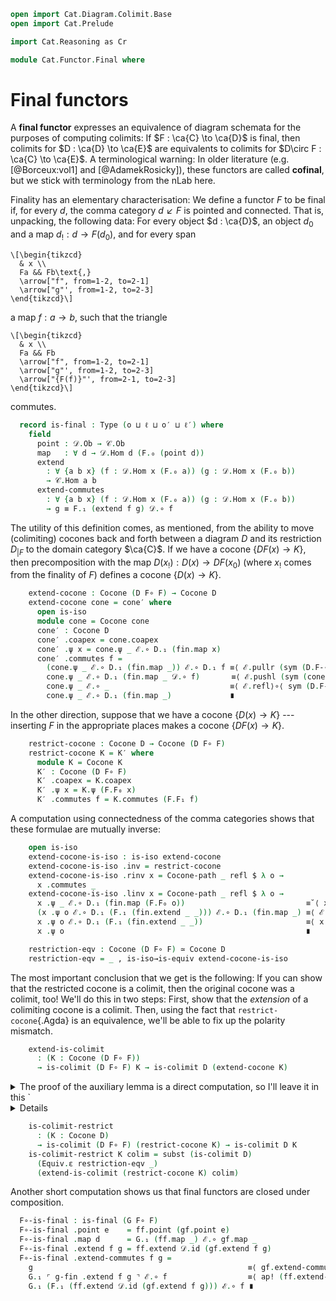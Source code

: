 ```agda
open import Cat.Diagram.Colimit.Base
open import Cat.Prelude

import Cat.Reasoning as Cr

module Cat.Functor.Final where
```

# Final functors

A **final functor** expresses an equivalence of diagram schemata for the
purposes of computing colimits: If $F : \ca{C} \to \ca{D}$ is final,
then colimits for $D : \ca{D} \to \ca{E}$ are equivalents to colimits
for $D\circ F : \ca{C} \to \ca{E}$. A terminological warning: In older
literature (e.g. [@Borceux:vol1] and [@AdamekRosicky]), these functors
are called **cofinal**, but we stick with terminology from the nLab
here.

<!--
```agda
module
  _ {o ℓ o′ ℓ′} {𝒞 : Precategory o ℓ} {𝒟 : Precategory o′ ℓ′}
    (F : Functor 𝒞 𝒟)
  where

  open Cocone-hom
  open Functor
  open Cocone

  private
    module 𝒞 = Cr 𝒞
    module 𝒟 = Cr 𝒟
    module F = Functor F
```
-->

Finality has an elementary characterisation: We define a functor $F$ to
be final if, for every $d$, the comma category $d \swarrow F$ is pointed
and connected. That is, unpacking, the following data: For every object
$d : \ca{D}$, an object $d_0$ and a map $d_! : d \to F(d_0)$, and for
every span

~~~{.quiver .short-05}
\[\begin{tikzcd}
  & x \\
  Fa && Fb\text{,}
  \arrow["f", from=1-2, to=2-1]
  \arrow["g"', from=1-2, to=2-3]
\end{tikzcd}\]
~~~

a map $f : a \to b$, such that the triangle

~~~{.quiver .short-05}
\[\begin{tikzcd}
  & x \\
  Fa && Fb
  \arrow["f", from=1-2, to=2-1]
  \arrow["g"', from=1-2, to=2-3]
  \arrow["{F(f)}"', from=2-1, to=2-3]
\end{tikzcd}\]
~~~

commutes.

```agda
  record is-final : Type (o ⊔ ℓ ⊔ o′ ⊔ ℓ′) where
    field
      point : 𝒟.Ob → 𝒞.Ob
      map   : ∀ d → 𝒟.Hom d (F.₀ (point d))
      extend
        : ∀ {a b x} (f : 𝒟.Hom x (F.₀ a)) (g : 𝒟.Hom x (F.₀ b))
        → 𝒞.Hom a b
      extend-commutes
        : ∀ {a b x} (f : 𝒟.Hom x (F.₀ a)) (g : 𝒟.Hom x (F.₀ b))
        → g ≡ F.₁ (extend f g) 𝒟.∘ f
```

<!--
```agda
  module
    _ {o′′ ℓ′′} {ℰ : Precategory o′′ ℓ′′} {D : Functor 𝒟 ℰ} (final : is-final)
    where
    private
      module fin = is-final final
      module D = Functor D
      module ℰ = Cr ℰ
```
-->

The utility of this definition comes, as mentioned, from the ability to
move (colimiting) cocones back and forth between a diagram $D$ and its
restriction $D_{|F}$ to the domain category $\ca{C}$. If we have a
cocone $\{DF(x) \to K\}$, then precomposition with the map $D(x_!) :
D(x) \to DF(x_0)$ (where $x_!$ comes from the finality of $F$) defines a
cocone $\{D(x) \to K\}$.

```agda
    extend-cocone : Cocone (D F∘ F) → Cocone D
    extend-cocone cone = cone′ where
      open is-iso
      module cone = Cocone cone
      cone′ : Cocone D
      cone′ .coapex = cone.coapex
      cone′ .ψ x = cone.ψ _ ℰ.∘ D.₁ (fin.map x)
      cone′ .commutes f =
        (cone.ψ _ ℰ.∘ D.₁ (fin.map _)) ℰ.∘ D.₁ f ≡⟨ ℰ.pullr (sym (D.F-∘ _ _)) ⟩
        cone.ψ _ ℰ.∘ D.₁ (fin.map _ 𝒟.∘ f)       ≡⟨ ℰ.pushl (sym (cone.commutes (fin.extend (fin.map _ 𝒟.∘ f) (fin.map _)))) ⟩
        cone.ψ _ ℰ.∘ _                           ≡⟨ ℰ.refl⟩∘⟨ sym (D.F-∘ _ _) ∙ ap D.₁ (sym (fin.extend-commutes _ _)) ⟩
        cone.ψ _ ℰ.∘ D.₁ (fin.map _)             ∎
```

In the other direction, suppose that we have a cocone $\{D(x) \to K\}$
--- inserting $F$ in the appropriate places makes a cocone $\{DF(x) \to
K\}$.

```agda
    restrict-cocone : Cocone D → Cocone (D F∘ F)
    restrict-cocone K = K′ where
      module K = Cocone K
      K′ : Cocone (D F∘ F)
      K′ .coapex = K.coapex
      K′ .ψ x = K.ψ (F.F₀ x)
      K′ .commutes f = K.commutes (F.F₁ f)
```

A computation using connectedness of the comma categories shows that
these formulae are mutually inverse:

```agda
    open is-iso
    extend-cocone-is-iso : is-iso extend-cocone
    extend-cocone-is-iso .inv = restrict-cocone
    extend-cocone-is-iso .rinv x = Cocone-path _ refl $ λ o →
      x .commutes _
    extend-cocone-is-iso .linv x = Cocone-path _ refl $ λ o →
      x .ψ _ ℰ.∘ D.₁ (fin.map (F.F₀ o))                           ≡˘⟨ x .commutes (fin.extend (fin.map (F.F₀ o)) 𝒟.id) ℰ.⟩∘⟨refl ⟩
      (x .ψ o ℰ.∘ D.₁ (F.₁ (fin.extend _ _))) ℰ.∘ D.₁ (fin.map _) ≡⟨ ℰ.pullr (sym (D.F-∘ _ _) ·· ap D.₁ (fin.extend-commutes _ _) ·· ap D.₁ (𝒟.idr _)) ⟩
      x .ψ o ℰ.∘ D.₁ (F.₁ (fin.extend _ _))                       ≡⟨ x .commutes _ ⟩
      x .ψ o                                                      ∎

    restriction-eqv : Cocone (D F∘ F) ≃ Cocone D
    restriction-eqv = _ , is-iso→is-equiv extend-cocone-is-iso
```

The most important conclusion that we get is the following: If you can
show that the restricted cocone is a colimit, then the original cocone
was a colimit, too! We'll do this in two steps: First, show that the
_extension_ of a colimiting cocone is a colimit. Then, using the fact
that `restrict-cocone`{.Agda} is an equivalence, we'll be able to fix up
the polarity mismatch.

```agda
    extend-is-colimit
      : (K : Cocone (D F∘ F))
      → is-colimit (D F∘ F) K → is-colimit D (extend-cocone K)
```

<details>
<summary>
The proof of the auxiliary lemma is a direct computation, so I'll leave
it in this `<details>`{.html} tag for the curious reader only.
</summary>

```agda
    extend-is-colimit K colim x = contr x¡ x¡-unique where
      module K = Cocone K
      module x = Cocone x
      x′ : Cocone (D F∘ F)
      x′ = restrict-cocone x

      x′¡ = colim x′
      x¡ : Cocone-hom D (extend-cocone K) x
      x¡ .hom = x′¡ .centre .hom
      x¡ .commutes o =
        x′¡ .centre .hom ℰ.∘ K.ψ _ ℰ.∘ D.₁ _    ≡⟨ ℰ.pulll (x′¡ .centre .commutes _) ⟩
        x′ .ψ _ ℰ.∘ D.₁ (fin.map o)             ≡⟨ x .commutes _ ⟩
        x.ψ o                                   ∎

      x¡-unique : ∀ h′ → x¡ ≡ h′
      x¡-unique h′ = Cocone-hom-path D $ ap hom $ x′¡ .paths go where
        go : Cocone-hom (D F∘ F) K x′
        go .hom = h′ .hom
        go .commutes o =
          h′ .hom ℰ.∘ K.ψ o                     ≡˘⟨ ℰ.refl⟩∘⟨ K.commutes (fin.extend 𝒟.id (fin.map _)) ⟩
          h′ .hom ℰ.∘ K.ψ _ ℰ.∘ D.₁ (F.₁ _)     ≡⟨ ℰ.refl⟩∘⟨ ℰ.refl⟩∘⟨ ap D.₁ (𝒟.intror refl ∙ sym (fin.extend-commutes _ _)) ⟩
          h′ .hom ℰ.∘ K.ψ _ ℰ.∘ D.₁ (fin.map _) ≡⟨ h′ .commutes _ ⟩
          x.ψ (F.₀ o)                           ∎
```

</details>

```agda
    is-colimit-restrict
      : (K : Cocone D)
      → is-colimit (D F∘ F) (restrict-cocone K) → is-colimit D K
    is-colimit-restrict K colim = subst (is-colimit D)
      (Equiv.ε restriction-eqv _)
      (extend-is-colimit (restrict-cocone K) colim)
```

<!--
```agda
module
  _ {o ℓ o′ ℓ′ o′′ ℓ′′}
    {𝒞 : Precategory o ℓ} {𝒟 : Precategory o′ ℓ′} {ℰ : Precategory o′′ ℓ′′}
    (F : Functor 𝒞 𝒟) (G : Functor 𝒟 ℰ)
    (f-fin : is-final F) (g-fin : is-final G)
  where
  private
    module 𝒟 = Cr 𝒟
    module ℰ = Cr ℰ
    module G = Functor G
    module F = Functor F
    module ff = is-final f-fin
    module gf = is-final g-fin
    open is-final
```
-->

Another short computation shows us that final functors are closed under
composition.

```agda
  F∘-is-final : is-final (G F∘ F)
  F∘-is-final .point e    = ff.point (gf.point e)
  F∘-is-final .map d      = G.₁ (ff.map _) ℰ.∘ gf.map _
  F∘-is-final .extend f g = ff.extend 𝒟.id (gf.extend f g)
  F∘-is-final .extend-commutes f g =
    g                                                ≡⟨ gf.extend-commutes _ _ ⟩
    G.₁ ⌜ g-fin .extend f g ⌝ ℰ.∘ f                  ≡⟨ ap! (ff.extend-commutes _ _ ∙ 𝒟.elimr refl) ⟩
    G.₁ (F.₁ (ff.extend 𝒟.id (gf.extend f g))) ℰ.∘ f ∎
```
